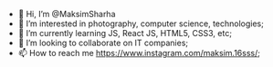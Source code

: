 - 👋 Hi, I’m @MaksimSharha
- 👀 I’m interested in photography, computer science, technologies;
- 🌱 I’m currently learning JS, React JS, HTML5, CSS3, etc;
- 💞️ I’m looking to collaborate on IT companies;
- 📫 How to reach me https://www.instagram.com/maksim.16sss/;

<!---
MaksimSharha/MaksimSharha is a ✨ special ✨ repository because its `README.md` (this file) appears on your GitHub profile.
You can click the Preview link to take a look at your changes.
--->
